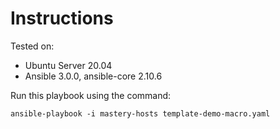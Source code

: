 # Instructions

Tested on:
- Ubuntu Server 20.04
- Ansible 3.0.0, ansible-core 2.10.6

Run this playbook using the command:

    ansible-playbook -i mastery-hosts template-demo-macro.yaml
